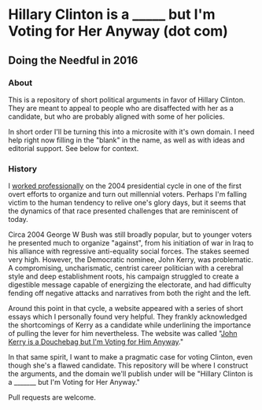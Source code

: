 # Hillary Clinton is a _____ but I'm Voting for Her Anyway (dot com)
## Doing the Needful in 2016

### About

This is a repository of short political arguments in favor of Hillary Clinton. They are meant to appeal to people who are disaffected with her as a candidate, but who are probably aligned with some of her policies.

In short order I'll be turning this into a microsite with it's own domain. I need help right now filling in the "blank" in the name, as well as with ideas and editorial support. See below for context.

### History

I [worked professionally](http://blogs.harvard.edu/lydondev/2003/12/04/music-for-america-sountrack-of-the-transformation/) on the 2004 presidential cycle in one of the first overt efforts to organize and turn out millennial voters. Perhaps I'm falling victim to the human tendency to relive one's glory days, but it seems that the dynamics of that race presented challenges that are reminiscent of today.

Circa 2004 George W Bush was still broadly popular, but to younger voters he presented much to organize "against", from his initiation of war in Iraq to his alliance with regressive anti-equality social forces. The stakes seemed very high. However, the Democratic nominee, John Kerry, was problematic. A compromising, uncharismatic, centrist career politician with a cerebral style and deep establishment roots, his campaign struggled to create a digestible message capable of energizing the electorate, and had difficulty fending off negative attacks and narratives from both the right and the left.

Around this point in that cycle, a website appeared with a series of short essays which I personally found very helpful. They frankly acknowledged the shortcomings of Kerry as a candidate while underlining the importance of pulling the lever for him nevertheless. The website was called "[John Kerry is a Douchebag but I'm Voting for Him Anyway](https://web.archive.org/web/20040723070151/http://www.johnkerryisadouchebagbutimvotingforhimanyway.com/)."

In that same spirit, I want to make a pragmatic case for voting Clinton, even though she's a flawed candidate. This repository will be where I construct the arguments, and the domain we'll publish under will be "Hillary Clinton is a _______ but I'm Voting for Her Anyway." 

Pull requests are welcome.
